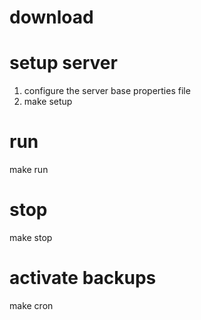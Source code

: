 # download

# setup server
1. configure the server base properties file
2. make setup

# run
make run

# stop
make stop

# activate backups
make cron
